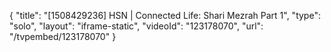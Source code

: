 {
    "title": "[1508429236] HSN | Connected Life: Shari Mezrah Part 1",
    "type": "solo",
    "layout": "iframe-static",
    "videoId": "123178070",
    "url": "\/tvpembed\/123178070"
}